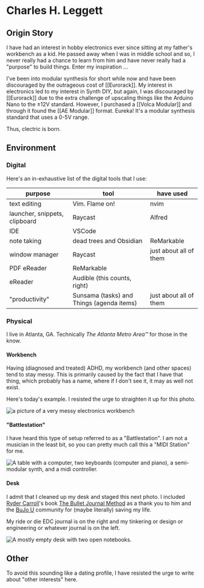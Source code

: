 # Charles H. Leggett

## Origin Story
I have had an interest in hobby electronics ever since sitting at my father's workbench as a kid. He passed away when I was in middle school and so, I never really had a chance to learn from him and have never really had a "purpose" to build things. Enter my inspiration ...

I've been into modular synthesis for short while now and have been discouraged by the outrageous cost of [[Eurorack]]. My interest in electronics led to my interest in Synth DIY, but again, I was discouraged by [[Eurorack]] due to the extra challenge of upscaling things like the Arduino Nano to the ±12V standard. However, I purchased a [[Volca Modular]] and through it found the [[AE Modular]] format. Eureka! It's a modular synthesis standard that uses a 0-5V range.

Thus, clectric is born.
## Environment
### Digital
Here's an in-exhaustive list of the digital tools that I use:

| **purpose**                   | **tool**                                  | **have used**          |
| ----------------------------- | ----------------------------------------- | ---------------------- |
| text editing                  | Vim. Flame on!                            | nvim                   |
| launcher, snippets, clipboard | Raycast                                   | Alfred                 |
| IDE                           | VSCode                                    |                        |
| note taking                   | dead trees and Obsidian                   | ReMarkable             |
| window manager                | Raycast                                   | just about all of them |
| PDF eReader                   | ReMarkable                                |                        |
| eReader                       | Audible (this counts, right)              |                        |
| "productivity"                | Sunsama (tasks) and Things (agenda items) | just about all of them |

### Physical
I live in Atlanta, GA.
Technically *The Atlanta Metro Area™* for those in the know.

#### Workbench
Having (diagnosed and treated) ADHD, my workbench (and other spaces) tend to stay messy.
This is primarily caused by the fact that I have that thing, which probably has a name, where if I don't see it, it may as well not exist.

Here's today's example. I resisted the urge to straighten it up for this photo.

![a picture of a very messy electronics workbench](Images/chleggettWorkbench.png)

#### "Battlestation"
I have heard this type of setup referred to as a "Battlestation". I am not a musician in the least bit, so you can pretty much call this a "MIDI Station" for me.

![A table with a computer, two keyboards (computer and piano), a semi-modular synth, and a midi controller.](chleggettBattlestation.png)

#### Desk
I admit that I cleaned up my desk and staged this next photo. I included [Ryder Carroll](https://bulletjournal.com/pages/rydercarroll?srsltid=AfmBOopI8ELUZBVgdGMqOar7f3e8x-XUOpblkBaptPDYe9-ueFj_E_ew)'s book [The Bullet Journal Method](https://bulletjournal.com/pages/book) as a thank you to him and the [BuJo U](https://community.bulletjournal.com) community for (maybe literally) saving my life.

My ride or die EDC journal is on the right and my tinkering or design or engineering or whatever journal is on the left.

![A mostly empty desk with two open notebooks.](chleggettDesk.png)

## Other
To avoid this sounding like a dating profile, I have resisted the urge to write about "other interests" here.

